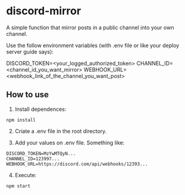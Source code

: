 # discord-mirror
A simple function that mirror posts in a public channel into your own channel.

Use the follow environment variables (with .env file or like your deploy server guide says):

DISCORD_TOKEN=<your_logged_authorized_token>
CHANNEL_ID=<channel_id_you_want_mirror>
WEBHOOK_URL=<webhook_link_of_the_channel_you_want_post>

## How to use

1. Install dependences:

```
npm install
```

2. Criate a .env file in the root directory.

3. Add your values on .env file. Something like:

```
DISCORD_TOKEN=MzYwMTQyN...
CHANNEL_ID=123997...
WEBHOOK_URL=https://discord.com/api/webhooks/12393...
```

4. Execute:

```
npm start
```
